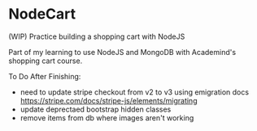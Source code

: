 # NodeCart
(WIP) Practice building a shopping cart with NodeJS

Part of my learning to use NodeJS and MongoDB with Academind's shopping cart course.

To Do After Finishing:

- need to update stripe checkout from v2 to v3 using emigration docs https://stripe.com/docs/stripe-js/elements/migrating
- update deprectaed bootstrap hidden classes
- remove items from db where images aren't working